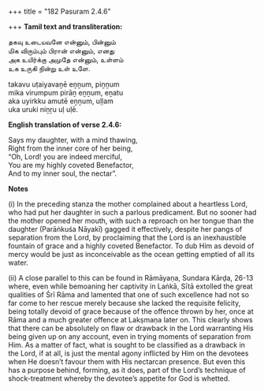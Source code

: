 +++
title = "182 Pasuram 2.4.6"

+++
**Tamil text and transliteration:**

தகவு உடையவனே என்னும், பின்னும்  
மிக விரும்பும் பிரான் என்னும், எனது  
அக உயிர்க்கு அமுதே என்னும், உள்ளம்  
உக உருகி நின்று உள் உளே.

takavu uṭaiyavaṉē eṉṉum, piṉṉum  
mika virumpum pirāṉ eṉṉum, eṉatu  
aka uyirkku amutē eṉṉum, uḷḷam  
uka uruki niṉṟu uḷ uḷē.

**English translation of verse 2.4.6:**

Says my daughter, with a mind thawing,  
Right from the inner core of her being,  
“Oh, Lord! you are indeed merciful,  
You are my highly coveted Benefactor,  
And to my inner soul, the nectar”.

**Notes**

\(i\) In the preceding stanza the mother complained about a heartless Lord, who had put her daughter in such a parlous predicament. But no sooner had the mother opened her mouth, with such a reproach on her tongue than the daughter (Parāṅkuśa Nāyakī) gagged it effectively, despite her pangs of separation from the Lord, by proclaiming that the Lord is an inexhaustible fountain of grace and a highly coveted Benefactor. To dub Him as devoid of mercy would be just as inconceivable as the ocean getting emptied of all its water.

\(ii\) A close parallel to this can be found in Rāmāyaṇa, Sundara Kārḍa, 26-13 where, even while bemoaning her captivity in Laṅkā, Sītā extolled the great qualities of Śrī Rāma and lamented that one of such excellence had not so far come to her rescue merely because she lacked the requisite felicity, being totally devoid of grace because of the offence thrown by her, once at Rāma and a much greater offence at Lakṣmaṇa later on. This clearly shows that there can be absolutely on flaw or drawback in the Lord warranting His being given up on any account, even in trying moments of separation from Him. As a matter of fact, what is sought to be classified as a drawback in the Lord, if at all, is just the mental agony inflicted by Him on the devotees when He doesn’t favour them with His nectarcan presence. But even this has a purpose behind, forming, as it does, part of the Lord’s technique of shock-treatment whereby the devotee’s appetite for God is whetted.


